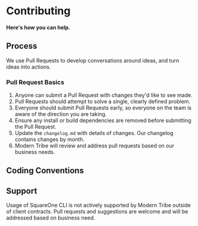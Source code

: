 # Contributing

**Here's how you can help.**

## Process

We use Pull Requests to develop conversations around ideas, and turn ideas into actions.

### Pull Request Basics

1. Anyone can submit a Pull Request with changes they'd like to see made.
2. Pull Requests should attempt to solve a single, clearly defined problem.
3. Everyone should submit Pull Requests early, so everyone on the team is aware of the direction you are taking.
4. Ensure any install or build dependencies are removed before submitting the Pull Request.
5. Update the `changelog.md` with details of changes. Our changelog contains changes by month.
6. Modern Tribe will review and address pull requests based on our business needs.

## Coding Conventions

## Support

Usage of SquareOne CLI is not actively supported by Modern Tribe outside of client contracts. Pull requests and suggestions are welcome and will be addressed based on business need.
